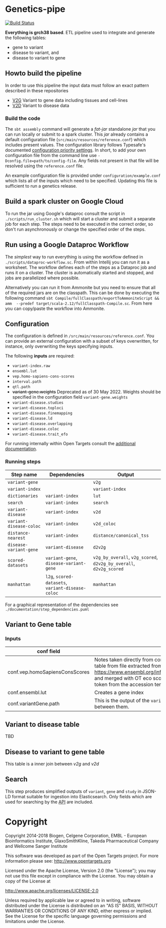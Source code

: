 # Genetics-pipe

[![Build Status](https://travis-ci.com/opentargets/genetics-pipe.svg?branch=master)](https://travis-ci.com/opentargets/genetics-pipe)

**Everything is grch38 based**. ETL pipeline used to integrate and generate the following tables: 

- gene to variant
- disease to variant, and
- disease to variant to gene

## Howto build the pipeline

In order to use this pipeline the input data must follow an exact pattern described in these repositories

- [V2G](https://github.com/opentargets/g2v_data) Variant to gene data including tissues and cell-lines
- [V2D](https://github.com/opentargets/v2d_data) Variant to disease data

### Build the code

The `sbt assembly` command will generate a _fat-jar_ standalone _jar_ that you can run locally or submit to 
a spark cluster. This _jar_ already contains a default configuration file (`src/main/resources/reference.conf`) 
which includes present values. The configuration library follows Typesafe's documented [configuration priority 
settings](https://github.com/lightbend/config#standard-behavior). In short, to add your own configuration file from 
the command line use `-Dconfig.file=path/to/config-file`. Any fields not present in that file will be resolved using 
the `reference.conf` file. 

An example configuration file is provided under `configuration/example.conf` which lists all of the inputs which 
need to be specified. Updating this file is sufficient to run a genetics release. 

## Build a spark cluster on Google Cloud

To run the jar using Google's dataproc consult the script in `./scripts/run_cluster.sh` which will start a cluster 
and submit a separate job for each step. The steps need to be executed in the correct order, so don't run 
asynchronously or change the specified order of the steps.

## Run using a Google Dataproc Workflow

The _simplest_ way to run everything is using the workflow defined in `./scripts/dataproc-workflow.sc`. From within 
Intellij you can run it as a worksheet. The workflow defines each of the steps as a Dataproc job and runs it on a 
cluster. The cluster is automatically started and stopped, and jobs are parallelized where possible. 

Alternatively you can run it from Ammonite but you need to ensure that all of the required jars are on the classpath.
This can be done by executing the following command `sbt Compile/fullClasspath/exportToAmmoniteScript && amm 
--predef target/scala-2.12/fullClasspath-Compile.sc`. From here you can copy/paste the workflow into Ammonite. 

## Configuration

The configuration is defined in `/src/main/resources/reference.conf`. You can provide an external configuration 
with a subset of keys overwritten, for instance, only overwriting the keys specifying inputs. 

The following __inputs__ are required:

- `variant-index.raw`
- `ensembl.lut`
- `vep.homo-sapiens-cons-scores`
- `interval.path`
- `qtl.path`
- ~~variant-gene.weights~~ Deprecated as of 30 May 2022. Weights should be specified in the configuration field 
  `variant-gene.weights`
- `variant-disease.studies`
- `variant-disease.toploci`
- `variant-disease.finemapping`
- `variant-disease.ld`
- `variant-disease.overlapping`
- `variant-disease.coloc`
- `variant-disease.trait_efo`

For running internally within Open Targets consult the [additional documentation](documentation/ot_genetics_deployment.md#Overview).

### Running steps

| Step name               | Dependencies | Output                                                             |
|-------------------------| --- |--------------------------------------------------------------------|
| `variant-gene`          |  | `v2g`                                                              |
| `variant-index`         |  | `variant-index`                                                    |
| `dictionaries`          | `variant-index` | `lut`                                                              |
| `search`                  | `variant-index` | `search`                                                           |
| `variant-disease`       | `variant-index` | `v2d`                                                              |
| `variant-disease-coloc` | `variant-index` | `v2d_coloc`                                                        |
| `distance-nearest`      | `variant-index` | `distance/canonical_tss`                                           |
| `disease-variant-gene`  |  `variant-disease` | `d2v2g`                                                            |
| `scored-datasets`       | `variant-gene`, `disease-variant-gene` | `v2g_by_overall`, `v2g_scored`, `d2v2g_by_overall`, `d2v2g_scored` |
| `manhattan`             | `l2g`, `scored-datasets`, `variant-disease-coloc` | `manhattan`                                                        |

For a graphical representation of the dependencies see `./documentation/step_dependencies.puml`

## Variant to Gene table

### Inputs

| conf field | notes |
| --- | --- |
| conf.vep.homoSapiensConsScores | Notes taken directly from comment in code (might not be correct) load consequence table from file extracted from ensembl website https://www.ensembl.org/info/genome/variation/predicted_data.html#consequences and merged with OT eco scores table. We filter by only v2g_scores and get last token from the accession terms |
| conf.ensembl.lut | Creates a gene index |
| conf.variantGene.path | This is the output of the `variant-gene` step, so we assume there is a dependency between them. |

## Variant to disease table

TBD

## Disease to variant to gene table

This table is a inner join between _v2g_ and _v2d_

## Search

This step produces simplified outputs of `variant`, `gene` and `study` in JSON-LD format suitable for ingestion into 
Elasticsearch. Only fields which are used for searching by the [API](https://github.com/opentargets/genetics-api) are 
included.

# Copyright
Copyright 2014-2018 Biogen, Celgene Corporation, EMBL - European Bioinformatics Institute, GlaxoSmithKline, Takeda Pharmaceutical Company and Wellcome Sanger Institute

This software was developed as part of the Open Targets project. For more information please see: http://www.opentargets.org

Licensed under the Apache License, Version 2.0 (the "License");
you may not use this file except in compliance with the License.
You may obtain a copy of the License at

   http://www.apache.org/licenses/LICENSE-2.0

Unless required by applicable law or agreed to in writing, software
distributed under the License is distributed on an "AS IS" BASIS,
WITHOUT WARRANTIES OR CONDITIONS OF ANY KIND, either express or implied.
See the License for the specific language governing permissions and
limitations under the License.
